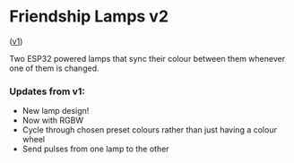 # Friendship Lamps v2

([v1](https://github.com/martin-walls/friendship-lamps-v1))

Two ESP32 powered lamps that sync their colour between them whenever one of them is changed.

### Updates from v1:
- New lamp design!
- Now with RGBW
- Cycle through chosen preset colours rather than just having a colour wheel
- Send pulses from one lamp to the other
